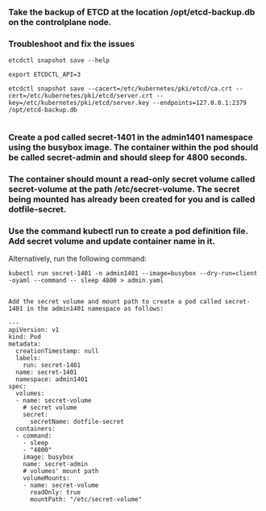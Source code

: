 ### Take the backup of ETCD at the location /opt/etcd-backup.db on the controlplane node.

### Troubleshoot and fix the issues

``` 
etcdctl snapshot save --help

export ETCDCTL_API=3

etcdctl snapshot save --cacert=/etc/kubernetes/pki/etcd/ca.crt --cert=/etc/kubernetes/pki/etcd/server.crt --key=/etc/kubernetes/pki/etcd/server.key --endpoints=127.0.0.1:2379 /opt/etcd-backup.db


```

### Create a pod called secret-1401 in the admin1401 namespace using the busybox image. The container within the pod should be called secret-admin and should sleep for 4800 seconds.

### The container should mount a read-only secret volume called secret-volume at the path /etc/secret-volume. The secret being mounted has already been created for you and is called dotfile-secret.

### Use the command kubectl run to create a pod definition file. Add secret volume and update container name in it.
Alternatively, run the following command:

``` 
kubectl run secret-1401 -n admin1401 --image=busybox --dry-run=client -oyaml --command -- sleep 4800 > admin.yaml


Add the secret volume and mount path to create a pod called secret-1401 in the admin1401 namespace as follows:

---
apiVersion: v1
kind: Pod
metadata:
  creationTimestamp: null
  labels:
    run: secret-1401
  name: secret-1401
  namespace: admin1401
spec:
  volumes:
  - name: secret-volume
    # secret volume
    secret:
      secretName: dotfile-secret
  containers:
  - command:
    - sleep
    - "4800"
    image: busybox
    name: secret-admin
    # volumes' mount path
    volumeMounts:
    - name: secret-volume
      readOnly: true
      mountPath: "/etc/secret-volume"

